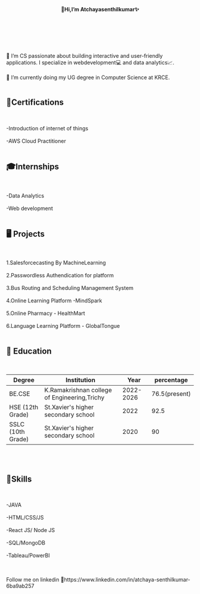  <header> <b>👋Hi,I’m Atchayasenthilkumar✨</b>

</header><br><br><br>
<body>
 👀 I’m CS passionate about building interactive and user-friendly applications. I specialize in webdevelopment💻 and data analytics📈. <br><br>
 🌱 I’m currently doing my UG degree in Computer Science at KRCE.<br><br>

 <h2><b>📜Certifications</b></h2><br>

-Introduction of internet of things<br><br>
-AWS Cloud Practitioner<br><br>

<h2><b>🎓Internships</b></h2><br>

-Data Analytics<br><br>
-Web development<br><br>

<h2><b>🖥️ Projects</b></h2><br>

1.Salesforcecasting By MachineLearning<br><br>
2.Passwordless Authendication for platform<br><br>
3.Bus Routing and Scheduling Management System<br><br>
4.Online Learning Platform -MindSpark<br><br>
5.Online Pharmacy - HealthMart<br><br>
6.Language Learning Platform - GlobalTongue<br><br>

<h2><b> 🏢 Education</b></h2><br>

<table>
  <thead>
    <tr>
      <th>Degree</th>
      <th>Institution</th>
      <th>Year</th>
      <th>percentage</th>
    </tr>
  </thead>
  <tbody>
    <tr>
      <td>BE.CSE</td>
      <td> K.Ramakrishnan college of Engineering,Trichy</td>
      <td>2022-2026</td>
      <td>76.5(present)</td>
    </tr>
    <tr>
      <td>HSE (12th Grade)</td>
      <td>St.Xavier's higher secondary school</td>
      <td>2022</td>
      <td>92.5</td>
    </tr>
    <tr>
      <td>SSLC (10th Grade)</td>
      <td>St.Xavier's higher secondary school</td>
      <td>2020</td>
      <td>90</td>
    </tr>
  </tbody>
</table>
<br><br>

<h2><b>💪Skills </b></h2><br>

-JAVA<br><br>
-HTML/CSS/JS<br><br>
-React JS/ Node JS<br><br>
-SQL/MongoDB<br><br>
-Tableau/PowerBI<br><br>

</body><br>

<footer>
  Follow me on linkedin
  🔗https://www.linkedin.com/in/atchaya-senthilkumar-6ba9ab257
</footer>
